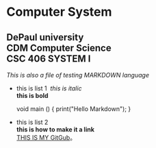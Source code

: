 
Computer System
=====
DePaul university    
CDM Computer Science     
CSC 406 SYSTEM I
-----
*This is also a file of testing MARKDOWN language*      

* this is list 1  
*this is italic*    
**this is bold**    


    void main ()
    {
    print("Hello Markdown");
    }

* this is list 2     
**this is how to make it a link**    
[THIS IS MY GitGub](https://github.com/newlifehaonan)。


